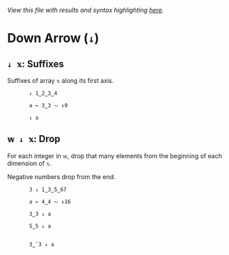 *View this file with results and syntax highlighting [here](https://mlochbaum.github.io/BQN/help/suffixes_drop.html).*

# Down Arrow (`↓`)
    
## `↓ 𝕩`: Suffixes
    
Suffixes of array `𝕩` along its first axis.
    
           ↓ 1‿2‿3‿4

           a ← 3‿3 ⥊ ↕9

           ↓ a

    
    
## `𝕨 ↓ 𝕩`: Drop
    
For each integer in `𝕨`, drop that many elements from the beginning of each dimension of `𝕩`.
    
Negative numbers drop from the end.
    
           3 ↓ 1‿3‿5‿67

           a ← 4‿4 ⥊ ↕16

           3‿3 ↓ a

           5‿5 ↓ a


           3‿¯3 ↓ a

    
